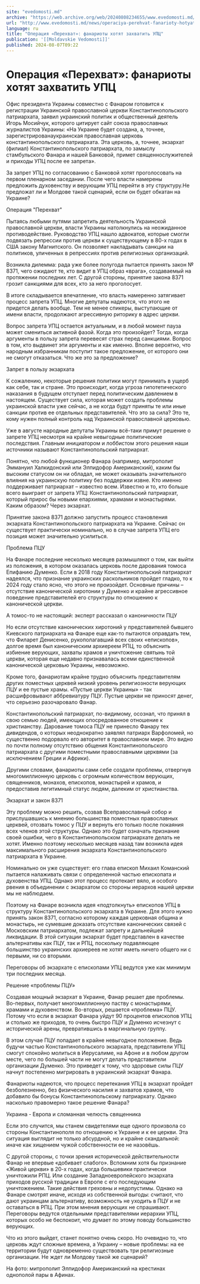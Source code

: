 ```yaml
---
site: "evedomosti.md"
archive: "https://web.archive.org/web/20240808234655/www.evedomosti.md/news/operaciya-perehvat-fanarioty-hotyat-zahvatit-upc"
url: "http://www.evedomosti.md/news/operaciya-perehvat-fanarioty-hotyat-zahvatit-upc"
language: ru
title: "Операция «Перехват»: фанариоты хотят захватить УПЦ"
publication: '[[Moldavskie Vedomosti]]'
published: 2024-08-07T09:22
---
```


# Операция «Перехват»: фанариоты хотят захватить УПЦ

Офис президента Украины совместно с Фанаром готовится к регистрации Украинской православной церкви Константинопольского патриархата, заявил украинский политик и общественный деятель Игорь Мосийчук, которого цитирует сайт союза православных журналистов Украины: «На Украине будет создана, а, точнее, зарегистрированаукраинская православная церковь константинопольского патриархата. Эта церковь, а, точнее, экзархат (филиал) Константинопольского патриархата, по замыслу стамбульского Фанара и нашей Банковой, примет священнослужителей и приходы УПЦ после ее запрета».

За запрет УПЦ по согласованию с Банковой хотят проголосовать на первом пленарном заседании. После чего власти намерены предложить духовенству и верующим УПЦ перейти в эту структуру.Не предложат ли и Молдове такой сценарий, если он будет обкатан на Украине?

Операция "Перехват"

Пытаясь любыми путями запретить деятельность Украинской православной церкви, власти Украины натолкнулись на неожиданное противодействие. Руководство УПЦ нашло адвокатов, которые смогли подвязать репрессии против церкви к существующему в 80-х годах в США закону Магнитского. Он позволяет накладывать санкции на политиков, уличенных в репрессиях против религиозных организаций.

Возникла дилемма: рада уже более полугода пытается принять закон № 8371, чего ожидают те, кто видит в УПЦ образ «врага», создаваемый на протяжении последних лет. С другой стороны, принятие закона 8371 грозит санкциями для всех, кто за него проголосует.

В итоге складывается впечатление, что власть намеренно затягивает процесс запрета УПЦ. Многие депутаты надеются, что этого не придется делать вообще. Тем не менее спикеры, выступающие от имени власти, продолжают агрессивную риторику в адрес церкви.

Вопрос запрета УПЦ остается актуальным, и в любой момент пауза может смениться активной фазой. Когда это произойдет? Тогда, когда аргументы в пользу запрета перевесят страх перед санкциями. Вопрос в том, кто выдвинет эти аргументы и как именно. Вполне вероятно, что народным избранникам поступит такое предложение, от которого они не смогут отказаться. Что же это за предложение?

Запрет в пользу экзархата

К сожалению, некоторые решения политики могут принимать в ущерб как себе, так и стране. Это происходит, когда угроза гипотетического наказания в будущем отступает перед политическим давлением в настоящем. Существует сила, которая может создать проблемы украинской власти уже сейчас, а не когда будут приняты те или иные санкции против ее отдельных представителей. Что это за сила? Это те, кому нужен полный контроль над Украинской православной церковью.

Уже в августе народные депутаты Украины всё-таки примут решение о запрете УПЦ несмотря на крайне невыгодные политические последствия. Главным инициатором и лоббистом этого решения наши источники называют Константинопольский патриархат.

Понятно, что любой функционер Фанара (например, митрополит Эммануил Халкидонский или Элпидофор Американский), каким бы высоким статусом он ни обладал, не может оказывать значительного влияния на украинскую политику без поддержки извне. Кто именно поддерживает патриархат – известно всем. Известно и то, кто больше всего выиграет от запрета УПЦ: Константинопольский патриархат, который прирос бы новыми епархиями, храмами и монастырями. Каким образом? Через экзархат.

Принятие закона 8371 должно запустить процесс становления экзархата Константинопольского патриархата на Украине. Сейчас он существует практически номинально, но в случае запрета УПЦ его позиция может значительно усилиться.

Проблема ПЦУ

На Фанаре последние несколько месяцев размышляют о том, как выйти из положения, в котором оказалась церковь после дарования томоса Епифанию Думенко. Если в 2018 году Константинопольский патриархат надеялся, что признание украинских раскольников пройдет гладко, то к 2024 году стало ясно, что этого не произойдет. Основные причины – отсутствие канонической хиротонии у Думенко и крайне агрессивное поведение представителей его структуры по отношению к канонической церкви.

А томос-то не настоящий: эксперт рассказал о каноничности ПЦУ

Но если отсутствие канонических хиротоний у представителей бывшего Киевского патриархата на Фанаре еще как-то пытаются оправдать тем, что Филарет Денисенко, рукополагавший всех своих «епископов», долгое время был каноническим архиереем РПЦ, то объяснить избиение верующих, захваты храмов и уничтожение святынь той церкви, которая еще недавно признавалась всеми единственной канонической церковью Украины, невозможно.

Кроме того, фанариотам крайне трудно объяснить представителям других поместных церквей низкий уровень религиозности верующих ПЦУ и ее пустые храмы. «Пустые церкви Украины» - так расшифровывают аббревиатуру ПЦУ. Пустые церкви не приносят денег, что серьезно разочаровало Фанар.

Константинопольский патриархат, по-видимому, осознал, что принял в свою семью людей, имеющих опосредованное отношение к христианству. Дарование томоса ПЦУ не принесло Фанару тех дивидендов, о которых неоднократно заявлял патриарх Варфоломей, но существенно подорвало его авторитет в православном мире. Это видно по почти полному отсутствию общения Константинопольского патриархата с другими поместными православными церквями (за исключением Греции и Африки).

Другими словами, фанариоты сами себе создали проблемы, отвергнув многомиллионную церковь с огромным количеством верующих, священников, монахов, епископов, монастырей и храмов, и предоставив легитимный статус людям, далеким от христианства.

Экзархат и закон 8371

Эту проблему можно решить, созвав Всеправославный собор и прислушавшись к мнению большинства поместных православных церквей, отозвать томос у ПЦУ и вернуть его только после покаяния всех членов этой структуры. Однако это будет означать признание своей ошибки, чего в Константинопольском патриархате делать не хотят. Именно поэтому несколько месяцев назад там возникла идея максимального расширения экзархата Константинопольского патриархата в Украине.

Номинально он уже существует: его глава епископ Михаил Команский пытается налаживать связи с определенной частью епископата и духовенства УПЦ. Однако этот процесс протекает вяло, и особого рвения в объединении с экзархатом со стороны иерархов нашей церкви мы не наблюдаем.

Поэтому на Фанаре возникла идея «подтолкнуть» епископов УПЦ в структуру Константинопольского экзархата в Украине. Для этого нужно принять закон 8371, согласно которому каждая церковная община и монастырь, не сумевшие доказать отсутствие канонических связей с Московским патриархатом, подлежат запрету и дальнейшей ликвидации. В этой ситуации экзархат будет представлен в качестве альтернативы как ПЦУ, так и РПЦ, поскольку подавляющее большинство украинских архиереев не хотят иметь ничего общего ни с первыми, ни со вторыми.

Переговоры об экзархате с епископами УПЦ ведутся уже как минимум три последних месяца.

Решение «проблемы ПЦУ»

Создавая мощный экзархат в Украине, Фанар решает две проблемы. Во-первых, получает многомиллионную паству с монастырями, храмами и духовенством. Во-вторых, решается «проблема» ПЦУ. Потому что если в экзархат Фанара уйдут 90 процентов епископов УПЦ и столько же приходов, то очень быстро ПЦУ и Думенко исчезнут с исторической арены, превратившись в маргинальную группу.

В этом случае ПЦУ попадает в крайне невыгодное положение. Ведь будучи частью Константинопольского экзархата, представители УПЦ смогут спокойно молиться в Иерусалиме, на Афоне и в любом другом месте, чего по большей части не могут делать представители организации Думенко. Это приведет к тому, что здоровые силы ПЦУ начнут постепенно мигрировать в украинский экзархат Фанара.

Фанариоты надеются, что процесс перетекания УПЦ в экзархат пройдет безболезненно, без физического насилия и захватов храмов, что добавило бы бонусы Константинопольскому патриархату. Однако насколько правомерно такое решение Фанара?

Украина - Европа и сломанная челюсть священника

Если это случится, мы станем свидетелями еще одного произвола со стороны Константинополя по отношению к Украине и к ее церкви. Эта ситуация выглядит не только абсурдной, но и крайне скандальной: иначе как хищением чужой собственности ее не назовёшь.

С другой стороны, с точки зрения исторической действительности Фанар не впервые «добивает слабого». Вспомним хотя бы признание «Живой церкви» в 20-х годах, когда большевики практически уничтожили РПЦ. Или создание Западноевропейского экзархата приходов русской традиции в Европе с его последующим уничтожением. Такие действия греховны и недопустимы. Однако на Фанаре смотрят иначе, исходя из собственной выгоды: считают, что дают украинцам альтернативу, возможность не уходить в ПЦУ и не оставаться в РПЦ. При этом мнения верующих не спрашивают. Переговоры ведутся отдельными представителями иерархии УПЦ, которых особо не беспокоит, что думает по этому поводу большинство верующих.

Что из этого выйдет, станет понятно очень скоро. Но очевидно то, что церковь ждут сложные времена, а Украину – новые проблемы: на ее территории будут одновременно существовать три религиозные организации. Не ждет ли Молдову такой же сценарий?

На фото: митрополит Элпидофор Американский на крестинах однополой пары в Афинах.